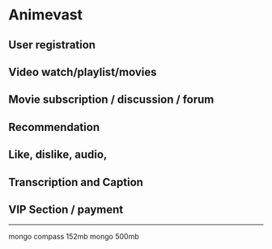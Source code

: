 # Animevast
## User registration
## Video watch/playlist/movies
## Movie subscription / discussion / forum
## Recommendation
## Like, dislike, audio,
## Transcription and Caption
## VIP Section / payment

-------------------
mongo compass 152mb
mongo 500mb